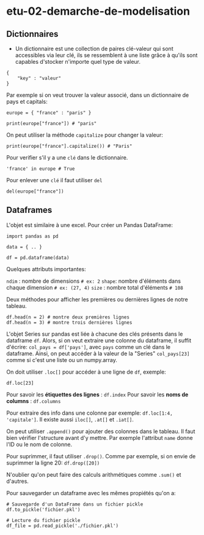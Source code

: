 # etu-02-demarche-de-modelisation


## Dictionnaires

- Un dictionnaire est une collection de paires clé-valeur qui sont accessibles via leur clé, ils se ressemblent à une liste grâce à qu'ils sont capables d'stocker n'importe quel type de valeur.

```
{
    "key" : "valeur"
}
```

Par exemple si on veut trouver la valeur associé, dans un dictionnaire de pays et capitals:

```
europe = { "france" : "paris" }

print(europe["france"]) # "paris"
```

On peut utiliser la méthode `capitalize` pour changer la valeur:

```
print(europe["france"].capitalize()) # "Paris"
```

Pour verifier s'il y a une `clé` dans le dictionnaire. 

```
'france' in europe # True
```

Pour enlever une `clé` il faut utiliser `del`
```
del(europe["france"])
```

## Dataframes

L'objet est similaire à une excel. Pour créer un Pandas DataFrame:

```
import pandas as pd

data = { .. }

df = pd.dataframe(data)
```

Quelques attributs importantes:

`ndim` : nombre de dimensions `# ex: 2`
`shape`: nombre d'éléments dans chaque dimension `# ex: (27, 4)`
`size` : nombre total d'éléments `# 108`

Deux méthodes pour afficher les premières ou dernières lignes de notre tableau.

```
df.head(n = 2) # montre deux premières lignes 
df.head(n = 3) # montre trois dernières lignes
```

L'objet Series sur pandas est liée à chacune des clés présents dans le dataframe `df`. Alors, si on veut extraire une colonne du dataframe, il suffit d'écrire: `col_pays = df['pays']`, avec `pays` comme un clé dans le dataframe. Ainsi, on peut accéder à la valeur de la "Series" `col_pays[23]` comme si c'est une liste ou un numpy.array.

On doit utiliser `.loc[]` pour accéder à une ligne de `df`, exemple: 
```
df.loc[23]
```

Pour savoir les **étiquettes des lignes** : `df.index`
Pour savoir les **noms de columns** : `df.columns`

Pour extraire des info dans une colonne par exemple: `df.loc[1:4, 'capitale']`. Il existe aussi `iloc[]`, `.at[]` et `.iat[]`.

On peut utiliser `.append()` pour ajouter des colonnes dans le tableau. Il faut bien vérifier l'structure avant d'y mettre. Par exemple l'attribut `name` donne l'ID ou le nom de colonne.

Pour suprimmer, il faut utiliser `.drop()`. Comme par exemple, si on envie de suprimmer la ligne 20: `df.drop([20])`

N'oublier qu'on peut faire des calculs arithmétiques comme `.sum()` et d'autres.

Pour sauvegarder un dataframe avec les mêmes propiétés qu'on a:

```
# Sauvegarde d'un DataFrame dans un fichier pickle
df.to_pickle('fichier.pkl')

# Lecture du fichier pickle
df_file = pd.read_pickle('./fichier.pkl')
```
